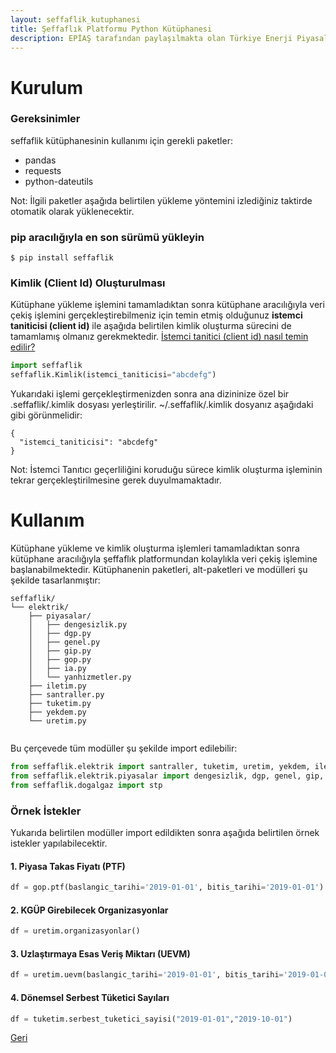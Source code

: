 ```yaml
---
layout: seffaflik_kutuphanesi
title: Şeffaflık Platformu Python Kütüphanesi
description: EPİAŞ tarafından paylaşılmakta olan Türkiye Enerji Piyasalarına dair verilerin python aracılığıyla kolaylıkla çekilebilmesini sağlayan python kütüphanesi kullanım ve özellikleri
---
```


# Kurulum
### Gereksinimler
seffaflik kütüphanesinin kullanımı için gerekli paketler:
* pandas
* requests
* python-dateutils

Not: İlgili paketler aşağıda belirtilen yükleme yöntemini izlediğiniz taktirde otomatik olarak yüklenecektir.
### pip aracılığıyla en son sürümü yükleyin
```
$ pip install seffaflik
```

### Kimlik (Client Id) Oluşturulması
Kütüphane yükleme işlemini tamamladıktan sonra kütüphane aracılığıyla veri çekiş işlemini gerçekleştirebilmeniz için 
temin etmiş olduğunuz **istemci taniticisi (client id)** ile aşağıda belirtilen kimlik oluşturma sürecini de tamamlamış 
olmanız gerekmektedir. [İstemci tanitici (client id) nasıl temin edilir?](https://nurisensoy.github.io/nurisensoy/seffaflik_platformu/nedir)

```python
import seffaflik
seffaflik.Kimlik(istemci_taniticisi="abcdefg")
```
Yukarıdaki işlemi gerçekleştirmenizden sonra ana dizininize özel bir
.seffaflik/.kimlik dosyası yerleştirilir. ~/.seffaflik/.kimlik dosyanız aşağıdaki
gibi görünmelidir:
```
{
  "istemci_taniticisi": "abcdefg"
}
```
Not: İstemci Tanıtıcı geçerliliğini koruduğu sürece kimlik oluşturma işleminin tekrar gerçekleştirilmesine 
gerek duyulmamaktadır.


# Kullanım
Kütüphane yükleme ve kimlik oluşturma işlemleri tamamladıktan sonra kütüphane aracılığıyla şeffaflık platformundan 
kolaylıkla veri çekiş işlemine başlanabilmektedir. Kütüphanenin paketleri, alt-paketleri ve modülleri şu şekilde 
tasarlanmıştır:
```
seffaflik/
└── elektrik/
    ├── piyasalar/
    │   ├── dengesizlik.py
    │   ├── dgp.py
    │   ├── genel.py
    │   ├── gip.py    
    │   ├── gop.py
    │   ├── ia.py  
    │   └── yanhizmetler.py
    ├── iletim.py
    ├── santraller.py
    ├── tuketim.py
    ├── yekdem.py
    └── uretim.py
    
```
Bu çerçevede tüm modüller şu şekilde import edilebilir:
```python
from seffaflik.elektrik import santraller, tuketim, uretim, yekdem, iletim
from seffaflik.elektrik.piyasalar import dengesizlik, dgp, genel, gip, gop, ia, yanhizmetler
from seffaflik.dogalgaz import stp
```
### Örnek İstekler
Yukarıda belirtilen modüller import edildikten sonra aşağıda belirtilen örnek istekler yapılabilecektir.
#### 1. Piyasa Takas Fiyatı (PTF)
```python
df = gop.ptf(baslangic_tarihi='2019-01-01', bitis_tarihi='2019-01-01')
```
#### 2. KGÜP Girebilecek Organizasyonlar
```python
df = uretim.organizasyonlar()
```
#### 3. Uzlaştırmaya Esas Veriş Miktarı (UEVM)
```python
df = uretim.uevm(baslangic_tarihi='2019-01-01', bitis_tarihi='2019-01-01')
```
#### 4. Dönemsel Serbest Tüketici Sayıları
```python
df = tuketim.serbest_tuketici_sayisi("2019-01-01","2019-10-01")
```

[Geri](https://nurisensoy.github.io/nurisensoy/seffaflik_platformu)
